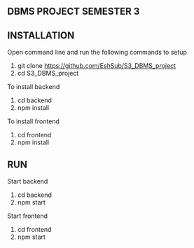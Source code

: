 DBMS PROJECT SEMESTER 3
------------

INSTALLATION
------------

Open command line and run the following commands to setup
1. git clone https://github.com/EshSub/S3_DBMS_project
2. cd S3_DBMS_project

To install backend
1. cd backend
2. npm install

To install frontend
1. cd frontend
2. npm install

RUN
---

Start backend
1. cd backend
2. npm start

Start frontend
1. cd frontend
2. npm start

